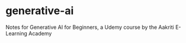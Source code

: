 # generative-ai
Notes for Generative AI for Beginners, a Udemy course by the Aakriti E-Learning Academy
